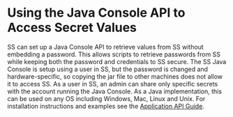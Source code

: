 [title]: # (Using the Java Console API to Access Secret Values)
[tags]: # (none)
[priority]: # (1000)

# Using the Java Console API to Access Secret Values

SS can set up a Java Console API to retrieve values from SS without embedding a password. This allows scripts to retrieve passwords from SS while keeping both the password and credentials to SS secure. The SS Java Console is setup using a user in SS, but the password is changed and hardware-specific, so copying the jar file to other machines does not allow it to access SS. As a user in SS, an admin can share only specific secrets with the account running the Java Console. As a Java implementation, this can be used on any OS including Windows, Mac, Linux and Unix. For installation instructions and examples see the [Application API Guide](https://updates.thycotic.net/secretserver/documents/SS_AppServerAPIGuide.pdf).
